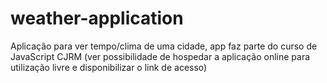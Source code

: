 # weather-application
Aplicação para ver tempo/clima de uma cidade, app faz parte do curso de JavaScript CJRM (ver possibilidade de hospedar a aplicação online para utilização livre e disponibilizar o link de acesso)
